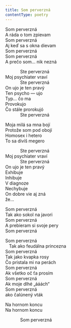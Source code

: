 ```yaml
---
title: Som perverzná
contentType: poetry
---
```


<section>

Som perverzná  
A ráda o tom zpievam  
Som perverzná  
Aj keď sa s okna dievam  
Som perverzná  
Som perverzná  
A prečo som… nik nezná

            Ste perverzná  
Moj psychiater vraví  
            Ste perverzná  
On ujo je ten pravý  
Ten psycho — ujo  
Typ… čo ma  
Provokujo  
Čo stále prorokujó  
            Ste perverzná

Moja milá sa mna bojí  
Protože som pod obojí  
Homosex i hetero  
To sa divíš megero

            Ste perverzná  
Moj psychiater vraví  
            Ste perverzná  
On ujo je ten pravý  
Exhibuje  
Inhibuje  
V diagnoze  
Nechybuje  
On dobre vie aj zná  
že…

Som perverzná  
Tak ako sokol na javori  
Som perverzná  
A prebieram si svoje pery  
Som perverzná

Som perverzná  
   Tak ako feudálna princezna  
Som perverzná  
Tak jako kvapka rosy  
Čo pristala mi na perách  
Som perverzná  
Ak všetko oč ťa prosím  
Som perverzná  
Ak moje dlhé „ááách“  
Som perverzná  
ako čalúnený vták

Na hornom koncu  
Na hornom koncu

            Som perverzná

</section>
